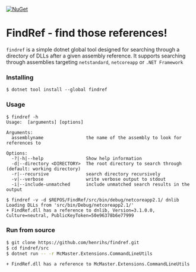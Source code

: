 [![NuGet](https://img.shields.io/nuget/vpre/FindRef.svg?maxAge=2592000)](https://www.nuget.org/packages/FindRef)

# FindRef - find those references!


`findref` is a simple dotnet global tool designed for searching through a directory of DLLs after a given assembly reference. It supports searching through assemblies targeting `netstandard`, `netcoreapp` or `.NET Framework`

### Installing
```
$ dotnet tool install --global findref
```

### Usage
```
$ findref -h
Usage:  [arguments] [options]

Arguments:
  assemblyname                the name of the assembly to look for references to

Options:
  -?|-h|--help                Show help information
  -d|--directory <DIRECTORY>  The root directory to search through (default: working directory)
  -r|--recursive              search directory recursively
  -v|--verbose                write verbose output to stdout
  -i|--include-unmatched      include unmatched search results in the output

$ findref -v -d $REPOS/FindRef/src/bin/debug/netcoreapp2.1/ dnlib
Loading DLLs from 'src/bin/Debug/netcoreapp2.1/'
+ FindRef.dll has a reference to dnlib, Version=3.1.0.0, Culture=neutral, PublicKeyToken=50e96378b6e77999
```

### Run from source
```sh
$ git clone https://github.com/henrihs/findref.git
$ cd findref/src
$ dotnet run -- -r McMaster.Extensions.CommandLineUtils

+ FindRef.dll has a reference to McMaster.Extensions.CommandLineUtils
```
